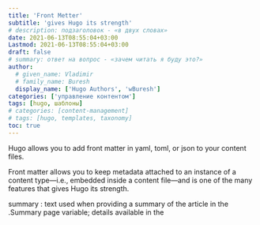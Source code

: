 ```yaml
---
title: 'Front Metter'
subtitle: 'gives Hugo its strength'
# description: подзаголовок - «в двух словах»
date: 2021-06-13T08:55:04+03:00
Lastmod: 2021-06-13T08:55:04+03:00
draft: false
# summary: ответ на вопрос - «зачем читать я буду это?»
author:
  # given_name: Vladimir
  # family_name: Buresh
  display_name: ['Hugo Authors', 'wBuresh']
categories: ['управление контентом']
tags: [hugo, шаблоны]
# categories: [content-management]
# tags: [hugo, templates, taxonomy]
toc: true
---
```


Hugo allows you to add front matter in yaml, toml, or json to your content files.

Front matter allows you to keep metadata attached to an instance of a content type—i.e., embedded inside a content file—and is one of the many features that gives Hugo its strength.



summary
: text used when providing a summary of the article in the .Summary page variable; details available in the
